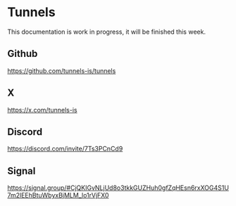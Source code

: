 # Tunnels
This documentation is work in progress, it will be finished this week.

## Github
https://github.com/tunnels-is/tunnels

## X
https://x.com/tunnels-is

## Discord
https://discord.com/invite/7Ts3PCnCd9

## Signal
https://signal.group/#CjQKIGvNLjUd8o3tkkGUZHuh0gfZqHEsn6rxXOG4S1U7m2lEEhBtuWbyxBjMLM_lo1rVjFX0

